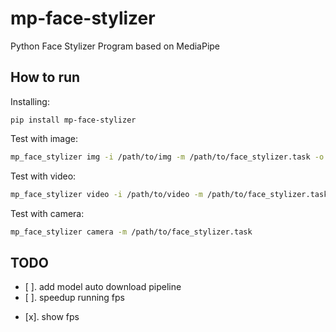 # mp-face-stylizer
Python Face Stylizer Program based on MediaPipe

## How to run
Installing:
```
pip install mp-face-stylizer
```

Test with image:
```bash
mp_face_stylizer img -i /path/to/img -m /path/to/face_stylizer.task -o output.jpg
```

Test with video:
```bash
mp_face_stylizer video -i /path/to/video -m /path/to/face_stylizer.task -o output.mp4
```

Test with camera:
```bash
mp_face_stylizer camera -m /path/to/face_stylizer.task
```

## TODO
* [ ]. add model auto download pipeline
* [ ]. speedup running fps
+ [x]. show fps

